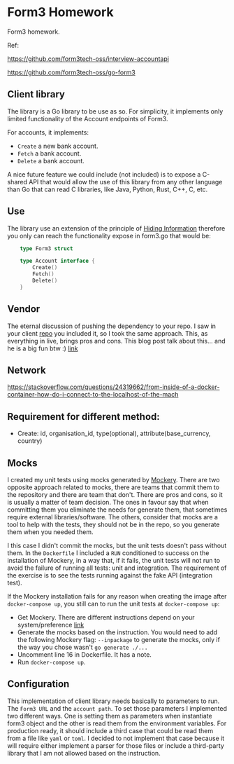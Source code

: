 # Form3 Homework

Form3 homework.

Ref:

https://github.com/form3tech-oss/interview-accountapi

https://github.com/form3tech-oss/go-form3

## Client library

The library is a Go library to be use as so. For simplicity, it implements only limited functionality of the Account endpoints of Form3.

For accounts, it implements:
- `Create` a new bank account.
- `Fetch` a bank account.
- `Delete` a bank account.

A nice future feature we could include (not included) is to expose a C-shared API that would allow the use of this library from any other language than Go that can read C libraries, like Java, Python, Rust, C++, C, etc.

## Use

The library use an extension of the principle of [Hiding Information](https://en.wikipedia.org/wiki/Information_hiding) therefore you only can reach the functionality expose in form3.go that would be:
```go
    type Form3 struct
```

```go
    type Account interface {
        Create()
        Fetch()
        Delete()
    }
```

## Vendor

The eternal discussion of pushing the dependency to your repo. I saw in your client [repo](https://github.com/form3tech-oss/go-form3) you included it, so I took the same approach.
This, as everything in live, brings pros and cons.
This blog post talk about this... and he is a big fun btw :) [link](https://blog.boot.dev/golang/should-you-commit-the-vendor-folder-in-go/)


## Network
https://stackoverflow.com/questions/24319662/from-inside-of-a-docker-container-how-do-i-connect-to-the-localhost-of-the-mach

## Requirement for different method:
- Create: id, organisation_id, type(optional), attribute(base_currency, country)

## Mocks

I created my unit tests using mocks generated by [Mockery](https://github.com/vektra/mockery). There are two opposite approach related to mocks, there are teams that commit them to the repository and there are team that don't. There are pros and cons, so it is usually a matter of team decision. The ones in favour say that when committing them you eliminate the needs for generate them, that sometimes require external libraries/software. The others, consider that mocks are a tool to help with the tests, they should not be in the repo, so you generate them when you needed them.

I this case I didn't commit the mocks, but the unit tests doesn't pass without them. In the `Dockerfile` I included a `RUN` conditioned to success on the installation of Mockery, in a way that, if it fails, the unit tests will not run to avoid the failure of running all tests: unit and integration. The requirement of the exercise is to see the tests running against the fake API (integration test).

If the Mockery installation fails for any reason when creating the image after `docker-compose up`, you still can to run the unit tests at `docker-compose up`:
- Get Mockery. There are different instructions depend on your system/preference [link](https://vektra.github.io/mockery/installation/#github-release)
- Generate the mocks based on the instruction. You would need to add the following Mockery flag: `--inpackage` to generate the mocks, only if the way you chose wasn't `go generate ./...`
- Uncomment line 16 in Dockerfile. It has a note.
- Run `docker-compose up`.

## Configuration

This implementation of client library needs basically to parameters to run. The `Form3 URL` and the `account path`.
To set those parameters I implemented two different ways. One is setting them as parameters when instantiate form3 object and the other is read them from the environment variables. For production ready, it should include a third case that could be read them from a file like `yaml` or `toml`. I decided to not implement that case because it will require either implement a parser for those files or include a third-party library that I am not allowed based on the instruction.
